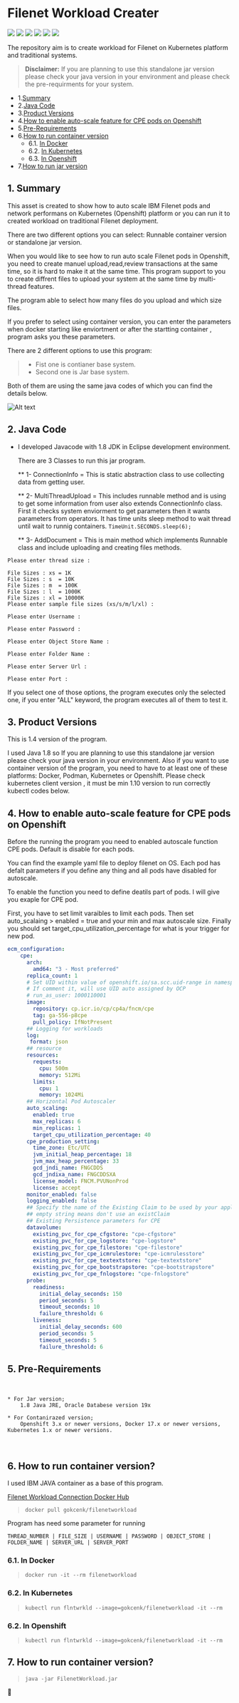 # Filenet Workload Creater

![](https://img.shields.io/github/stars/gokcenkarasu/FilenetWorkload.svg) 
![](https://img.shields.io/github/forks/gokcenkarasu/FilenetWorkload.svg) 
![](https://img.shields.io/github/tag/gokcenkarasu/FilenetWorkload.svg) 
![](https://img.shields.io/github/release/gokcenkarasu/FilenetWorkload.svg) 
![](https://img.shields.io/github/issues/gokcenkarasu/eFilenetWorkload.svg) 
![](https://img.shields.io/bower/v/FilenetWorkload.svg)

The repository aim is to create workload for Filenet on Kubernetes platform and traditional systems. 

> **Disclaimer:** If you are planning to use this standalone jar version please check your java version in your environment and please check the pre-requirments for your system. 

<!-- vscode-markdown-toc -->

* 1.[Summary](#Summary)
* 2.[Java Code](#JavaCode)
* 3.[Product Versions](#ProductVersions)
* 4.[How to enable auto-scale feature for CPE pods on Openshift](#EnableAuto)
* 5.[Pre-Requirements](#PreRequirements)
* 6.[How to run container version](#RunContainer)
	* 6.1. [In Docker](#InDocker)
	* 6.2. [In Kubernetes](#InKubernetes)
	* 6.3. [In Openshift](#InOpenshift)
* 7.[How to run jar version](#RunJarVerison)

<!-- vscode-markdown-toc-config numbering=true autoSave=true /vscode-markdown-toc-config -->

<!-- /vscode-markdown-toc -->

##  1. <a name='Summary'></a>Summary

This asset is created to show how to auto scale IBM Filenet pods and network performans on Kubernetes (Openshift) platform or you can run it to created workload on traditional Filenet deployment.

There are two different options you can select: 
Runnable container version or standalone jar version.

When you would like to see how to run auto scale Filenet pods in Openshift, you need to create manuel upload,read,review transactions at the same time, so it is hard to make it at the same time.
This program support to you to create diffrent files to upload your system at the same time by multi-thread features. 

The program able to select how many files do you upload and which size files. 

If you prefer to select using container version, you can enter the parameters when docker starting like enviortment or after  the startting container , program asks you these parameters. 

There are 2 different options to use this program:
	
> * Fist one is contianer base system. 
> * Second one is Jar base system. 
	
Both of them are using the same java codes of which you can find the details below. 


![Alt text](images/screenShotTerminal.png "filenetworkload")


##  2. <a name='JavaCode'></a>Java Code

*  I developed Javacode with 1.8 JDK in Eclipse development environment. 
 	
	There are 3 Classes to run this jar program. 
	
	** 1- ConnectionInfo = This is static abstraction class to use collecting data from getting user. 
	
	** 2- MultiThreadUpload = This includes runnable method and is using to get some information from user also extends ConnectionInfo class. First it checks system enviorment to get parameters then it wants parameters from operators.
	It has time units sleep method to wait thread until wait to runnig containers. 
	`TimeUnit.SECONDS.sleep(6);`
	
	** 3- AddDocument = This is main method which implements Runnable class and include uploading and creating files methods.
	
```note
Please enter thread size :

File Sizes : xs = 1K
File Sizes : s  = 10K
File Sizes : m  = 100K
File Sizes : l  = 1000K
File Sizes : xl = 10000K
Please enter sample file sizes (xs/s/m/l/xl) :

Please enter Username :

Please enter Password :

Please enter Object Store Name :

Please enter Folder Name :

Please enter Server Url :

Please enter Port :
```

If you select one of those options, the program executes only the selected one, if you enter "ALL" keyword, the program executes all of them to test it. 

 
##  3. <a name='ProductVersions'></a>Product Versions
	
This is 1.4 version of the program. 
	
I used Java 1.8 so If you are planning to use this standalone jar version please check your java version in your environment. Also if you want to use container version of the program, you need to have to at least one of these platforms: Docker, Podman, Kubernetes or Openshift.  Please check kubernetes client version , it must be min 1.10 version to run correctly kubectl codes below.

##  4. <a name='EnableAuto'></a>How to enable auto-scale feature for CPE pods on Openshift

Before the running the program you need to enabled autoscale function CPE pods. Default is disable for each pods. 

You can find the example yaml file to deploy filenet on OS. Each pod has defalt parameters if you define any thing and all pods have disabled for autoscale. 

To enable the function you need to define deatils part of pods. I will give you exaple for CPE pod. 

First, you have to set limit varaibles to limit each pods. Then set  auto_scalaing > enabled = true and your min and max autoscale size. Finally you should set target_cpu_utilization_percentage for what is your trigger for new pod.

```yaml
ecm_configuration:
    cpe:
      arch:
        amd64: "3 - Most preferred"
      replica_count: 1
      # Set UID within value of openshift.io/sa.scc.uid-range in namespace's specs, 
      # If comment it, will use UID auto assigned by OCP
      # run_as_user: 1000110001
      image:
        repository: cp.icr.io/cp/cp4a/fncm/cpe
        tag: ga-556-p8cpe
        pull_policy: IfNotPresent
      ## Logging for workloads
      log:
       format: json
      ## resource
      resources:
        requests:
          cpu: 500m
          memory: 512Mi
        limits:
          cpu: 1
          memory: 1024Mi
      ## Horizontal Pod Autoscaler
      auto_scaling:
        enabled: true
        max_replicas: 6
        min_replicas: 1
        target_cpu_utilization_percentage: 40
      cpe_production_setting:
        time_zone: Etc/UTC
        jvm_initial_heap_percentage: 18
        jvm_max_heap_percentage: 33
        gcd_jndi_name: FNGCDDS
        gcd_jndixa_name: FNGCDDSXA
        license_model: FNCM.PVUNonProd
        license: accept
      monitor_enabled: false
      logging_enabled: false
      ## Specify the name of the Existing Claim to be used by your application
      ## empty string means don't use an existClaim
      ## Existing Persistence parameters for CPE
      datavolume:
        existing_pvc_for_cpe_cfgstore: "cpe-cfgstore"
        existing_pvc_for_cpe_logstore: "cpe-logstore"
        existing_pvc_for_cpe_filestore: "cpe-filestore"
        existing_pvc_for_cpe_icmrulestore: "cpe-icmrulesstore"
        existing_pvc_for_cpe_textextstore: "cpe-textextstore"
        existing_pvc_for_cpe_bootstrapstore: "cpe-bootstrapstore"
        existing_pvc_for_cpe_fnlogstore: "cpe-fnlogstore"
      probe:
        readiness:
          initial_delay_seconds: 150
          period_seconds: 5
          timeout_seconds: 10
          failure_threshold: 6
        liveness:
          initial_delay_seconds: 600
          period_seconds: 5
          timeout_seconds: 5
          failure_threshold: 6 
```

##  5. <a name='PreRequirements'></a>Pre-Requirements
<br/>

	* For Jar version; 
		1.8 Java JRE, Oracle Databese version 19x
		
	* For Contanirazed version;
		Openshift 3.x or newer versions, Docker 17.x or newer versions, Kubernetes 1.x or newer versions.
<br/>

##  6. <a name='RunContainer'></a>How to run container version?

I used IBM JAVA container as a base of this program.

[Filenet Workload Connection Docker Hub](https://hub.docker.com/repository/docker/gokcenk/filenetworkload)

> `docker pull gokcenk/filenetworkload`

Program has need some parameter for running
```
THREAD_NUMBER | FILE_SIZE | USERNAME | PASSWORD | OBJECT_STORE | FOLDER_NAME | SERVER_URL | SERVER_PORT
```

###  6.1. <a name='InDocker'></a>In Docker

>  `docker run -it --rm filenetworkload`

###  6.2. <a name='InKubernetes'></a>In Kubernetes

> `kubectl run flntwrkld --image=gokcenk/filenetworkload -it --rm`    

###  6.2. <a name='InOpenshift'></a>In Openshift

> `kubectl run flntwrkld --image=gokcenk/filenetworkload -it --rm`    

##  7. <a name='RunJarVerison'></a>How to run container version?

 > `java -jar FilenetWorkload.jar`

🧿
